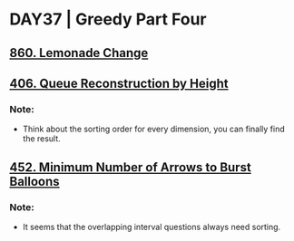 # DAY37 | Greedy Part Four

## [860. Lemonade Change](https://leetcode.com/problems/lemonade-change/description/)
## [406. Queue Reconstruction by Height](https://leetcode.com/problems/queue-reconstruction-by-height/description/)
### Note:
- Think about the sorting order for every dimension, you can finally find the result.
## [452. Minimum Number of Arrows to Burst Balloons](https://leetcode.com/problems/minimum-number-of-arrows-to-burst-balloons/description/)
### Note:
-  It seems that the overlapping interval questions always need sorting.
